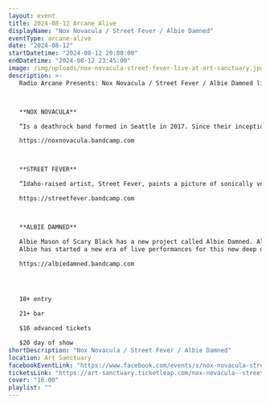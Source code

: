 ```yaml
---
layout: event
title: 2024-08-12 Arcane Alive
displayName: "Nox Novacula / Street Fever / Albie Damned"
eventType: arcane-alive
date: "2024-08-12"
startDatetime: "2024-08-12 20:00:00"
endDatetime: "2024-08-12 23:45:00"
image: /img/uploads/nox-novacula-street-fever-live-at-art-sanctuary.jpg
description: >-
   Radio Arcane Presents: Nox Novacula / Street Fever / Albie Damned live at Art Sanctuary.



   **NOX NOVACULA**

   “Is a deathrock band formed in Seattle in 2017. Since their inception, the group has demonstrated a strong commitment to dark, gothic modes of musical expression. While homage is certainly (and devoutly) paid to their 1980s predecessors, a distinctly modern approach to personal and political struggle places NOX NOVACULA in a category of their own.”

   https://noxnovacula.bandcamp.com



   **STREET FEVER**

   “Idaho-raised artist, Street Fever, paints a picture of sonically versatile and decimating performance art. They blend aspects of techno, industrial, electro, rap, hardcore and EBM to bring you a gritty symphony of seductive, captivating sound, full of light and transcendent energy. After losing all their possessions, being institutionalized multiple times and nearly losing their life in a South East Asian prison, this project has since been reborn and aims to use it as a platform to speak on their own recovery and addiction. Now more than ever they are empowered to share their story in hopes to connect with others who are seeking personal and spiritual growth.”

   https://streetfever.bandcamp.com



   **ALBIE DAMNED**

   Albie Mason of Scary Black has a new project called Albie Damned. Already with a very recently released, two part album titled- ‘Self Sabotage I and Self Sabotage II’.
   Albie has started a new era of live performances for this new deep dive into some new concepts with a bit different angle on his own musical psychology. Come out and witness this fresh new take! 

   https://albiedamned.bandcamp.com




   18+ entry

   21+ bar

   $16 advanced tickets

   $20 day of show
shortDescription: "Nox Novacula / Street Fever / Albie Damned"
location: Art Sanctuary
facebookEventLink: "https://www.facebook.com/events/s/nox-novacula-street-fever/332591836374409"
ticketsLink: "https://art-sanctuary.ticketleap.com/nox-novacula--street-fever"
cover: "16.00"
playlist: ""
---
```

